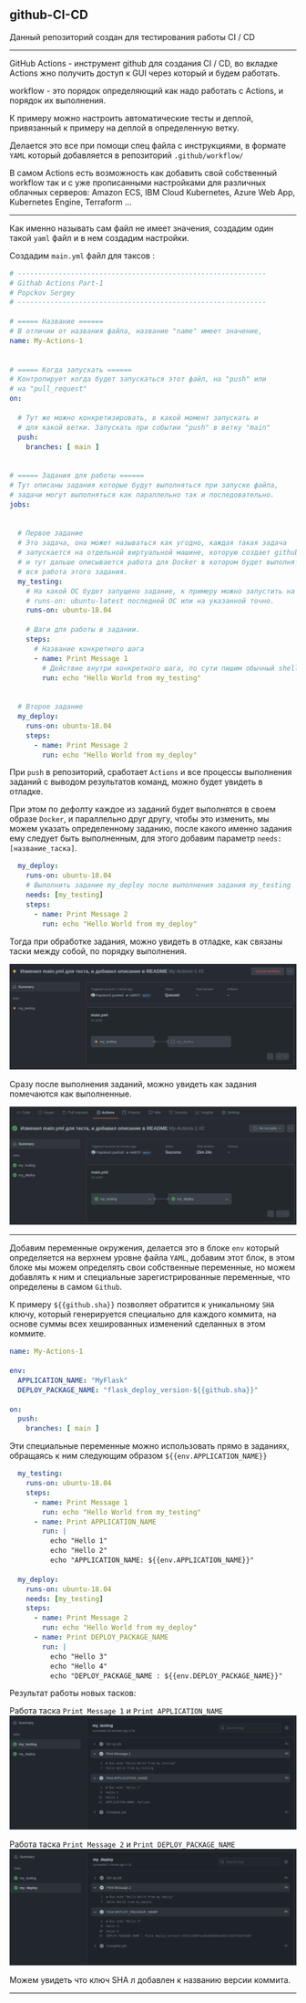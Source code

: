 github-CI-CD
---
Данный репозиторий создан для тестирования работы CI / CD

---
GitHub Actions - инструмент github для создания CI / CD, во
вкладке Actions жно получить доступ к GUI через который и будем
работать.

workflow - это порядок определяющий как надо работать с Actions,
и порядок их выполнения.

К примеру можно настроить автоматические тесты и деплой, привязанный
к примеру на деплой в определенную ветку.

Делается это все при помощи спец файла с инструкциями, в формате
`YAML` который добавляется в репозиторий `.github/workflow/`

В самом Actions есть возможность как добавить свой собственный
workflow так и с уже прописанными настройками для различных
облачных серверов: Amazon ECS, IBM Cloud Kubernetes, Azure Web App,
Kubernetes Engine, Terraform ...

---
Как именно называть сам файл не имеет значения, создадим один такой 
`yaml` файл и в нем создадим настройки.

Создадим `main.yml` файл для таксов :
```yaml
# -------------------------------------------------------------
# Githab Actions Part-1 
# Popckov Sergey
# -------------------------------------------------------------

# ===== Название ======
# В отличии от названия файла, название "name" имеет значение,
name: My-Actions-1


# ===== Когда запускать ======
# Контролирует когда будет запускаться этот файл, на "push" или
# на "pull_request" 
on:
  
  # Тут же можно конкретизировать, в какой момент запускать и 
  # для какой ветки. Запускать при событии "push" в ветку "main"
  push:
    branches: [ main ]


# ===== Задания для работы ======
# Тут описаны задания которые будут выполняться при запуске файла,
# задачи могут выполняться как параллельно так и последовательно.
jobs:
  
  
  # Первое задание 
  # Это задача, она может называться как угодно, каждая такая задача
  # запускается на отдельной виртуальной машине, которую создает github 
  # и тут дальше описывается работа для Docker в котором будет выполнятся
  # вся работа этого задания.  
  my_testing:
    # На какой ОС будет запущено задание, к примеру можно запустить на
    # runs-on: ubuntu-latest последней ОС или на указанной точно.
    runs-on: ubuntu-18.04

    # Шаги для работы в задании.   
    steps:
      # Название конкретного шага
      - name: Print Message 1
        # Действие внутри конкретного шага, по сути пишим обычный shell         
        run: echo "Hello World from my_testing"
        

  # Второе задание  
  my_deploy: 
    runs-on: ubuntu-18.04
    steps:
      - name: Print Message 2
        run: echo "Hello World from my_deploy"
```

При `push` в репозиторий, сработает `Actions` и все процессы выполнения
заданий с выводом результатов команд, можно будет увидеть в отладке.

При этом по дефолту каждое из заданий будет выполнятся в своем образе 
`Docker`, и параллельно друг другу, чтобы это изменить, мы можем указать 
определенному заданию, после какого именно задания ему следует быть
выполненным, для этого добавим параметр `needs: [название_таска]`.

```yaml
  my_deploy: 
    runs-on: ubuntu-18.04
    # Выполнить задание my_deploy после выполнения задания my_testing
    needs: [my_testing]
    steps:
      - name: Print Message 2
        run: echo "Hello World from my_deploy"
```

Тогда при обработке задания, можно увидеть в отладке, как связаны таски
между собой, по порядку выполнения.

![](img/1.png)

Сразу после выполнения заданий, можно увидеть как задания помечаются
как выполненные.

![](img/2.png)

---
Добавим переменные окружения, делается это в блоке `env` который 
определяется на верхнем уровне файла `YAML`, добавим этот блок, 
в этом блоке мы можем определять свои собственные переменные, 
но можем добавлять к ним и специальные зарегистрированные переменные,
что определены в самом `Github`.

К примеру `${{github.sha}}` позволяет обратится к уникальному `SHA`
ключу, который генерируется специально для каждого коммита, на основе
суммы всех хешированных изменений сделанных в этом коммите.

```yaml
name: My-Actions-1

env:
  APPLICATION_NAME: "MyFlask"
  DEPLOY_PACKAGE_NAME: "flask_deploy_version-${{github.sha}}"

on:
  push:
    branches: [ main ]
```

Эти специальные переменные можно использовать прямо в заданиях,
обращаясь к ним следующим образом `${{env.APPLICATION_NAME}}`

```yaml
  my_testing:
    runs-on: ubuntu-18.04   
    steps:
      - name: Print Message 1
        run: echo "Hello World from my_testing"
      - name: Print APPLICATION_NAME
        run: |
          echo "Hello 1"
          echo "Hello 2"
          echo "APPLICATION_NAME: ${{env.APPLICATION_NAME}}"

  my_deploy: 
    runs-on: ubuntu-18.04
    needs: [my_testing]
    steps:
      - name: Print Message 2
        run: echo "Hello World from my_deploy"
      - name: Print DEPLOY_PACKAGE_NAME
        run: |
          echo "Hello 3"
          echo "Hello 4"
          echo "DEPLOY_PACKAGE_NAME : ${{env.DEPLOY_PACKAGE_NAME}}"
```

Результат работы новых тасков:

Работа таска `Print Message 1` и `Print APPLICATION_NAME`
![](img/3.png)

Работа таска `Print Message 2` и `Print DEPLOY_PACKAGE_NAME`
![](img/4.png)

Можем увидеть что ключ SHA л добавлен к названию версии коммита.

---

